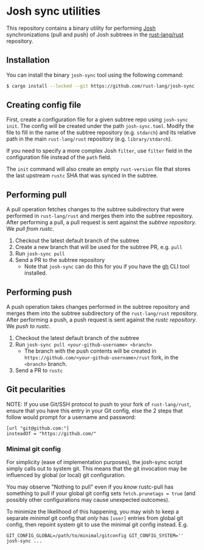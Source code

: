 # Josh sync utilities
This repository contains a binary utility for performing [Josh](https://github.com/josh-project/josh)
synchronizations (pull and push) of Josh subtrees in the [rust-lang/rust](https://github.com/rust-lang/rust) repository.

## Installation
You can install the binary `josh-sync` tool using the following command:

```bash
$ cargo install --locked --git https://github.com/rust-lang/josh-sync
```

## Creating config file

First, create a configuration file for a given subtree repo using `josh-sync init`. The config will be created under the path `josh-sync.toml`. Modify the file to fill in the name of the subtree repository (e.g. `stdarch`) and its relative path in the main `rust-lang/rust` repository (e.g. `library/stdarch`).

If you need to specify a more complex Josh `filter`, use `filter` field in the configuration file instead of the `path` field.

The `init` command will also create an empty `rust-version` file that stores the last upstream `rustc` SHA that was synced in the subtree.

## Performing pull

A pull operation fetches changes to the subtree subdirectory that were performed in `rust-lang/rust` and merges them into the subtree repository. After performing a pull, a pull request is sent against the *subtree repository*. We *pull from rustc*.

1) Checkout the latest default branch of the subtree
2) Create a new branch that will be used for the subtree PR, e.g. `pull`
3) Run `josh-sync pull`
4) Send a PR to the subtree repository
    - Note that `josh-sync` can do this for you if you have the [gh](https://cli.github.com/) CLI tool installed.

## Performing push

A push operation takes changes performed in the subtree repository and merges them into the subtree subdirectory of the `rust-lang/rust` repository. After performing a push, a push request is sent against the *rustc repository*. We *push to rustc*.

1) Checkout the latest default branch of the subtree
2) Run `josh-sync pull <your-github-username> <branch>`
    - The branch with the push contents will be created in `https://github.com/<your-github-username>/rust` fork, in the `<branch>` branch.
3) Send a PR to `rustc`

## Git pecularities

NOTE: If you use Git/SSH protocol to push to your fork of `rust-lang/rust`,
ensure that you have this entry in your Git config,
else the 2 steps that follow would prompt for a username and password:

```
[url "git@github.com:"]
insteadOf = "https://github.com/"
```

### Minimal git config

For simplicity (ease of implementation purposes), the josh-sync script simply calls out to system git. This means that the git invocation may be influenced by global (or local) git configuration.

You may observe "Nothing to pull" even if you *know* rustc-pull has something to pull if your global git config sets `fetch.prunetags = true` (and possibly other configurations may cause unexpected outcomes).

To minimize the likelihood of this happening, you may wish to keep a separate *minimal* git config that *only* has `[user]` entries from global git config, then repoint system git to use the minimal git config instead. E.g.

```
GIT_CONFIG_GLOBAL=/path/to/minimal/gitconfig GIT_CONFIG_SYSTEM='' josh-sync ...
```
